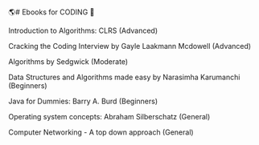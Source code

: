  🌎# Ebooks for CODING 🌠

Introduction to Algorithms: CLRS (Advanced) 

Cracking the Coding Interview by Gayle Laakmann Mcdowell  (Advanced)

Algorithms by Sedgwick (Moderate) 

Data Structures and Algorithms made easy by Narasimha Karumanchi  (Beginners) 

Java for Dummies: Barry A. Burd  (Beginners) 

Operating system concepts: Abraham Silberschatz (General) 

Computer Networking -  A top down approach (General) 
